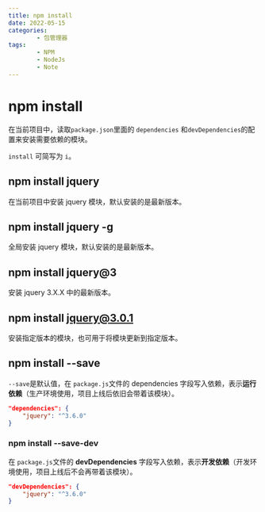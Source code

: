 ```yaml
---
title: npm install
date: 2022-05-15
categories:
        - 包管理器
tags:
        - NPM
        - NodeJs
        - Note
---
```


# npm install

在当前项目中，读取`package.json`里面的 `dependencies` 和`devDependencies`的配置来安装需要依赖的模块。

`install` 可简写为 `i`。

## npm install jquery

在当前项目中安装 jquery 模块，默认安装的是最新版本。

## npm install jquery -g

全局安装 jquery 模块，默认安装的是最新版本。

## npm install jquery@3

安装 jquery 3.X.X 中的最新版本。

## npm install jquery@3.0.1

安装指定版本的模块，也可用于将模块更新到指定版本。

## npm install --save

`--save`是默认值，在 `package.js`文件的 dependencies 字段写入依赖，表示**运行依赖**（生产环境使用，项目上线后依旧会带着该模块）。

```json
"dependencies": {
    "jquery": "^3.6.0"
}
```

### npm install --save-dev

在 `package.js`文件的 **devDependencies** 字段写入依赖，表示**开发依赖**（开发环境使用，项目上线后不会再带着该模块）。

```json
"devDependencies": {
    "jquery": "^3.6.0"
}
```
